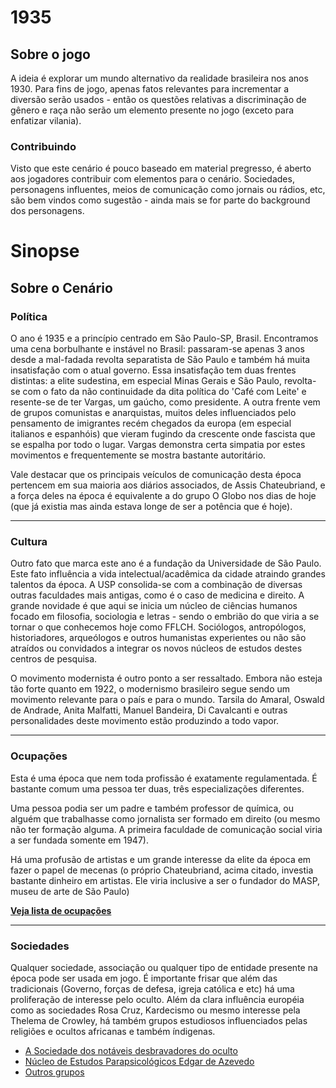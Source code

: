 # 1935

## Sobre o jogo
A ideia é explorar um mundo alternativo da realidade brasileira nos anos 1930. Para fins de jogo, apenas fatos relevantes para incrementar a diversão serão usados - então os questões  relativas a discriminação de gênero e raça não serão um elemento presente no jogo (exceto para enfatizar vilania). 

### Contribuindo
Visto que este cenário é pouco baseado em material pregresso, é aberto aos jogadores contribuir com elementos para o cenário. Sociedades, personagens influentes, meios de comunicação como jornais ou rádios, etc, são bem vindos como sugestão - ainda mais se for parte do background dos personagens. 

# Sinopse
## Sobre o Cenário

### Política
O ano é 1935 e a princípio centrado em São Paulo-SP, Brasil. Encontramos uma cena borbulhante e instável no Brasil: passaram-se apenas 3 anos desde a mal-fadada revolta separatista de São Paulo e também há muita insatisfação com o atual governo. Essa insatisfação tem duas frentes distintas: a elite sudestina, em especial Minas Gerais e São Paulo, revolta-se com o fato da não continuidade da dita política do 'Café com Leite' e resente-se de ter Vargas, um gaúcho, como presidente. A outra frente vem de grupos comunistas e anarquistas, muitos deles influenciados pelo pensamento de imigrantes recém chegados da europa (em especial italianos e espanhóis) que vieram fugindo da crescente onde fascista que se espalha por todo o lugar. Vargas demonstra certa simpatia por estes movimentos e frequentemente se mostra bastante autoritário.

Vale destacar que os principais veículos de comunicação desta época pertencem em sua maioria aos diários associados, de Assis Chateubriand, e a força deles na época é equivalente a do grupo O Globo nos dias de hoje (que já existia mas ainda estava longe de ser a potência que é hoje).

---
### Cultura

Outro fato que marca este ano é a fundação da Universidade de São Paulo. Este fato influência a vida intelectual/acadêmica da cidade atraindo grandes talentos da época. A USP consolida-se com a combinação de diversas outras faculdades mais antigas, como é o caso de medicina e direito. A grande novidade é que aqui se inicia um núcleo de ciências humanos focado em filosofia, sociologia e letras - sendo o embrião do que viria a se tornar o que conhecemos hoje como FFLCH. Sociólogos, antropólogos, historiadores, arqueólogos e outros humanistas experientes ou não são atraídos ou convidados a integrar os novos núcleos de estudos destes centros de pesquisa.

O movimento modernista é outro ponto a ser ressaltado. Embora não esteja tão forte quanto em 1922, o modernismo brasileiro segue sendo um movimento relevante para o país e para o mundo. Tarsila do Amaral, Oswald de Andrade, Anita Malfatti, Manuel Bandeira, Di Cavalcanti e outras personalidades deste movimento estão produzindo a todo vapor. 

---

### Ocupações

Esta é uma época que nem toda profissão é exatamente regulamentada. É bastante comum uma pessoa ter duas, três especializações diferentes. 

Uma pessoa podia ser um padre e também professor de química, ou alguém que trabalhasse como jornalista ser formado em direito (ou mesmo não ter formação alguma. A primeira faculdade de comunicação social viria a ser fundada somente em 1947). 

Há uma profusão de artistas e um grande interesse da elite da época em fazer o papel de mecenas (o próprio Chateubriand, acima citado, investia bastante dinheiro em artistas. Ele viria inclusive a ser o fundador do MASP, museu de arte de São Paulo)

 **[Veja lista de ocupações](pages/ocupacoes/index.md)**

----
### Sociedades

Qualquer sociedade, associação ou qualquer tipo de entidade presente na época pode ser usada em jogo. É importante frisar que além das tradicionais (Governo, forças de defesa, igreja católica e etc) há uma proliferação de interesse pelo oculto. Além da clara influência européia como as sociedades Rosa Cruz, Kardecismo ou mesmo interesse pela Thelema de Crowley, há também grupos estudiosos influenciados pelas religiões e ocultos africanas e também índigenas.

* [A Sociedade dos notáveis desbravadores do oculto](pages/desbravadores_do_oculto/index.md)
* [Núcleo de Estudos Parapsicológicos Edgar de Azevedo](pages/estudos_parapsicologicos/index.md)
* [Outros grupos](pages/outros_grupos/Index.md)
